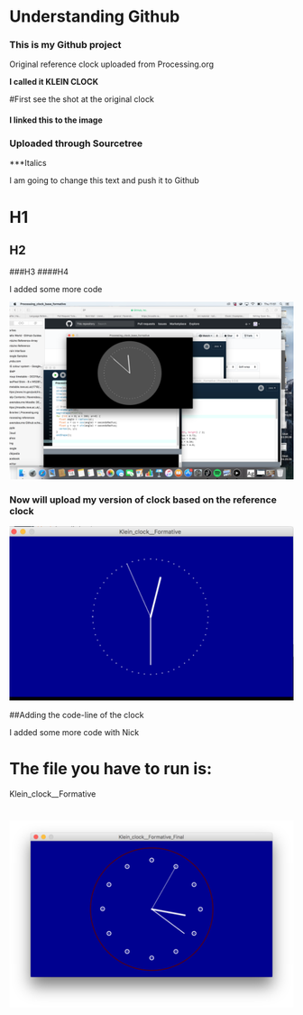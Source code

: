# Understanding Github
### This is my Github project
Original reference clock uploaded from Processing.org

**I called it KLEIN CLOCK**

#First see the shot at the original clock


#### I linked this to the image
### Uploaded through Sourcetree


***Italics





I am going to change this text and push it to Github



# H1
## H2
###H3
####H4



I added some more code

![screen grab](https://github.com/Boogietron/Open-Source-Awakens/blob/master/Klein_clock__Formative/Screen%20Shot%202017-12-14%20at%2011.51.52.png)
### Now will upload my version of clock based on the reference clock

![screen grab](https://github.com/Boogietron/Open-Source-Awakens/blob/master/Klein_clock__Formative/Screen%20Shot%202017-12-14%20at%2012.29.47.png)

##Adding the code-line of the clock

I added some more code with Nick



# The file you have to run is:

Klein_clock__Formative



#

![screengrab](https://github.com/Boogietron/Open-Source-Awakens/blob/master/Klein_clock__Formative/Screen%20Shot%202017-12-14%20at%2015.20.42.png)
